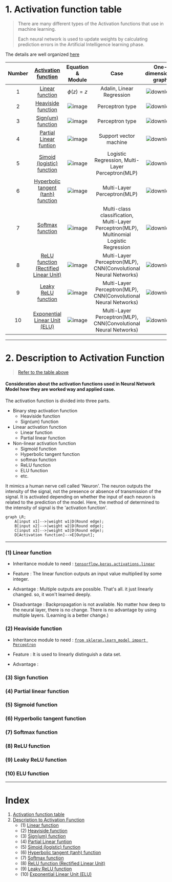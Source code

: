 # 1. Activation function table
> There are many different types of the Activation functions that use in machine learning.
>
> Each neural network is used to update weights by calculating prediction errors in the Artificial Intelligence learning phase.

The details are well organized [here](https://ko.wikipedia.org/wiki/%EC%9D%B8%EA%B3%B5_%EC%8B%A0%EA%B2%BD%EB%A7%9D)

| __Number__ | [__Activation function__](#description-to-activation-function) | __Equation & Module__ | __Case__ | __One-dimensional graph__ |
|:---:|:---:|:---:|:---:|:---:|
| 1 | [Linear function](#1-linear-function) | $\phi(z) = z$ | Adalin, Linear Regression | ![download](https://user-images.githubusercontent.com/105290026/194353264-846c6b68-e211-4d72-939c-efc596b0d367.png) |
| 2 | [Heaviside function](#2-heaviside-function) | ![image](https://user-images.githubusercontent.com/105290026/194367022-abac654d-4f2b-4143-b68f-6d41bc04b82b.png) | Perceptron type | ![download](https://user-images.githubusercontent.com/105290026/194358187-764341b5-1f00-4b81-9ab8-c6abca693301.png) |
| 3 | [Sign(um) function](#3-sign-function) | ![image](https://user-images.githubusercontent.com/105290026/194367824-a27d3864-7c80-4969-bcd3-6bfc3009d6f9.png) | Perceptron type | ![download](https://user-images.githubusercontent.com/105290026/194367494-9a78639f-ced3-4ffd-874f-218771030ad9.png) |
| 4 | [Partial Linear funtion](#4-partial-linear-function) | ![image](https://user-images.githubusercontent.com/105290026/194373970-9998f132-98fb-4f05-81bf-b4d927344562.png) | Support vector machine | ![download](https://user-images.githubusercontent.com/105290026/194368262-344cb90c-2390-4bcd-90d9-85d2762b0dda.png) |
| 5 | [Simoid (logistic) function](#5-sigmoid-function) | ![image](https://user-images.githubusercontent.com/105290026/194373789-b0e5e935-bb10-47a0-b422-f84d963f440d.png) | Logistic Regression, Multi-Layer Perceptron(MLP) | ![download](https://user-images.githubusercontent.com/105290026/194371219-e46bfde2-e95e-466d-94e2-59fcc555b8e6.png) |
| 6 | [Hyperbolic tangent (tanh) function](#6-hyperbolic-tangent-function) | ![image](https://user-images.githubusercontent.com/105290026/194374758-3ce91841-1adc-468c-9113-0b671eecd939.png) | Multi-Layer Perceptron(MLP) | ![download](https://user-images.githubusercontent.com/105290026/194374420-52c2a8cf-9f21-4d0f-b505-e87317095010.png) |
| 7 | [Softmax function](#7-softmax-function) | ![image](https://user-images.githubusercontent.com/105290026/194446952-ae0dd079-dc76-4863-a1e0-2263bb929e1c.png) | Multi-class classification, Multi-Layer Perceptron(MLP), Multinomial Logistic Regression | ![download](https://user-images.githubusercontent.com/105290026/194446815-0020ad07-8c85-432c-a551-cefa973252c1.png) |
| 8 | [ReLU function (Rectified Linear Unit)](#8-relu-function) | ![image](https://user-images.githubusercontent.com/105290026/194376686-1a5d0bc8-57d6-4fd6-ab8d-8ff07aa56564.png) | Multi-Layer Perceptron(MLP), CNN(Convolutional Neural Networks) | ![download](https://user-images.githubusercontent.com/105290026/194448689-8bc9bb10-4498-49bd-8ecc-983881eaf1e4.png) |
| 9 | [Leaky ReLU function](#9-leaky-relu-function) | ![image](https://user-images.githubusercontent.com/105290026/194448936-d18e079b-9d01-430c-8fec-7392b50b4758.png) | Multi-Layer Perceptron(MLP), CNN(Convolutional Neural Networks) | ![download](https://user-images.githubusercontent.com/105290026/194449501-c106e155-e413-4f66-b89e-3042db99b4b4.png) |
| 10 | [Exponential Linear Unit (ELU)](#10-elu-function) | ![image](https://user-images.githubusercontent.com/105290026/194450338-d48208fc-db63-4a6e-a9bc-5b608183f2da.png) | Multi-Layer Perceptron(MLP), CNN(Convolutional Neural Networks) | ![download](https://user-images.githubusercontent.com/105290026/194450393-031209c6-5b32-47a5-b510-4c7102aa8f8b.png) |

<!--
using LaTex grammar

$$\phi(z) = \begin{cases}-1 & \quad (z \leq -\frac{1}{2})\\\z + \frac{1}{2} & (-\frac{1}{2} \leq z \leq \frac{1}{2})\\\1 & \quad \\; (z \geq \frac{1}{2})\\ \end{cases}$$

$$\phi(z) = \frac{\mathrm{e}^{z} - \mathrm{e}^{-z}}{\mathrm{e}^{z} + \mathrm{e}^{-z}\}$$

$$ \phi(x_i) = \frac{e^{x_i}}{\displaystyle\sum_{j=1}^{n}{e^{x_j}}} $$

$$\phi(z) = \begin{cases}\alpha z\\; (0 < \alpha < 0.01) & (z < 0)\\\ z & (z > 0)\\ \end{cases}$$
-->

___
# 2. Description to Activation Function
> [Refer to the table above](#1-activation-function-table)
#### Consideration about the activation functions used in Neural Network Model how they are worked way and applied case.
The activation function is divided into three parts.

* Binary step activation function
  * Heaviside function
  * Sign(um) function
* Linear activation function
  * Linear function
  * Partial linear function
* Non-linear activation function
  * Sigmoid function
  * Hyperbolic tangent function
  * softmax function
  * ReLU function
  * ELU function
  * etc.

It mimics a human nerve cell called 'Neuron'. The neuron outputs the intensity of the signal, not the presence or absence of transmission of the signal. It is activated depending on whether the input of each neuron is related to the prediction of the model. Here, the method of determined to the intensity of signal is the 'activation function'.

```mermaid
graph LR;
    A[input x1]-->|weight w1|D(Round edge);
    B[input x2]-->|weight w2|D(Round edge);
    C[input x3]-->|weight w3|D(Round edge);
    D[Activation function]-->E[Output];
```
___

### (1) Linear function

  * Inheritance module to need : [`tensorflow.keras.activations.linear`](https://www.tensorflow.org/api_docs/python/tf/keras/activations/linear)

  * Feature : The linear function outputs an input value multiplied by some integer.

  * Advantage : Multiple outputs are possible. That's all. it just linearly changed. so, it won't learned deeply.
  
  * Disadvantage : Backpropagation is not available. No matter how deep to the neural layer, there is no change. There is no advantage by using multiple layers. (Learning is a better change.)

### (2) Heaviside function

  * Inheritance module to need : [`from skleran.learn_model import Perceptron`](https://scikit-learn.org/stable/modules/generated/sklearn.linear_model.Perceptron.html)

  * Feature : It is used to linearly distinguish a data set.

  * Advantage : 

### (3) Sign function

### (4) Partial linear function

### (5) Sigmoid function

### (6) Hyperbolic tangent function

### (7) Softmax function

### (8) ReLU function

### (9) Leaky ReLU function

### (10) ELU function

---

# Index
1. [Activation function table](#1-activation-function-table)
2. [Description to Activation Function](#2-description-to-activation-function)
    * (1) [Linear function](#1-linear-function)
    * (2) [Heaviside function](#2-heaviside-function)
    * (3) [Sign(um) function](#3-sign-function)
    * (4) [Partial Linear funtion](#4-partial-linear-function)
    * (5) [Simoid (logistic) function](#5-sigmoid-function)
    * (6) [Hyperbolic tangent (tanh) function](#6-hyperbolic-tangent-function)
    * (7) [Softmax function](#7-softmax-function)
    * (8) [ReLU function (Rectified Linear Unit)](#8-relu-function)
    * (9) [Leaky ReLU function](#9-leaky-relu-function)
    * (10) [Exponential Linear Unit (ELU)](#10-elu-function)
